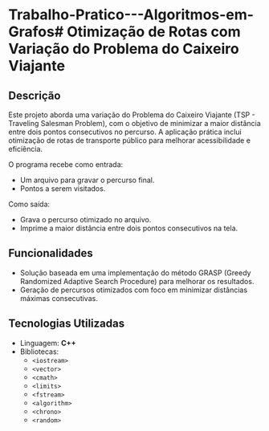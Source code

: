 # Trabalho-Pratico---Algoritmos-em-Grafos# **Otimização de Rotas com Variação do Problema do Caixeiro Viajante**

## **Descrição**
Este projeto aborda uma variação do Problema do Caixeiro Viajante (TSP - Traveling Salesman Problem), com o objetivo de minimizar a maior distância entre dois pontos consecutivos no percurso. A aplicação prática inclui otimização de rotas de transporte público para melhorar acessibilidade e eficiência.

O programa recebe como entrada:
- Um arquivo para gravar o percurso final.
- Pontos a serem visitados.

Como saída:
- Grava o percurso otimizado no arquivo.
- Imprime a maior distância entre dois pontos consecutivos na tela.

## **Funcionalidades**
- Solução baseada em uma implementação do método GRASP (Greedy Randomized Adaptive Search Procedure) para melhorar os resultados.
- Geração de percursos otimizados com foco em minimizar distâncias máximas consecutivas.

## **Tecnologias Utilizadas**
- Linguagem: **C++**
- Bibliotecas:
  - `<iostream>`
  - `<vector>`
  - `<cmath>`
  - `<limits>`
  - `<fstream>`
  - `<algorithm>`
  - `<chrono>`
  - `<random>`
